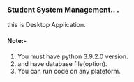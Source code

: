 ### Student System Management.. .
<p> this is Desktop Application.


#### Note:-
  
1. You must have python 3.9.2.0 version.
2. and have database file(option).
3. You can run code on any plateform.
